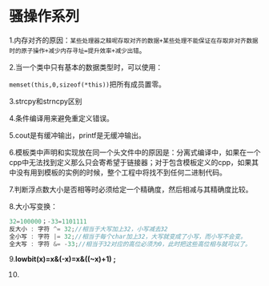 # 骚操作系列

1.内存对齐的原因：`某些处理器之鞥呢存取对齐的数据+某些处理不能保证在存取非对齐数据时的原子操作+减少内存寻址=提升效率+减少出错`。

2.当一个类中只有基本的数据类型时，可以使用：

`memset(this,0,sizeof(*this))`把所有成员置零。

3.strcpy和strncpy区别

4.条件编译用来避免重定义错误。

5.cout是有缓冲输出，printf是无缓冲输出。

6.模板类中声明和实现放在同一个头文件中的原因是：分离式编译中，如果在一个cpp中无法找到定义那么只会寄希望于链接器；对于包含模板定义的cpp，如果其中没有用到模板的实例的时候，整个工程中将找不到任何二进制代码。

7.判断浮点数大小是否相等时必须给定一个精确度，然后相减与其精确度比较。

8.大小写变换：

```C++
32=100000；-33=1101111
反大小 : 字符 ^= 32;//相当于大写加上32，小写减去32
全小写 : 字符 |= 32;//相当于每个char加上32，大写就变成了小写，而小写不会变。
全大写 : 字符 &= -33;//相当于32对应的高位必须为0，此时把这些高位相与就可以了。
```

9.**lowbit(x)=x&(-x)=x&((~x)+1) ;**

10.

